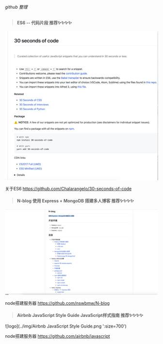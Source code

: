 ###### github 整理

>  ####  ES6  --  代码片段  推荐✨✨✨✨ 

  ![logo](../img/es6.png ':size=700')

  关于ES6 
  https://github.com/Chalarangelo/30-seconds-of-code

>  ####  N-blog  使用 Express + MongoDB 搭建多人博客  推荐✨✨✨✨ 

  ![logo](../img/N-blog.png ':size=700')

  node搭建服务器
  https://github.com/nswbmw/N-blog

>  ####  Airbnb JavaScript Style Guide  JavaScript样式指南  推荐✨✨✨✨

  ![logo](../img/Airbnb JavaScript Style Guide.png ':size=700')

  node搭建服务器
  https://github.com/airbnb/javascript